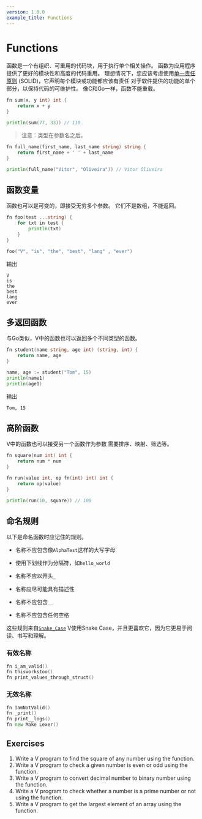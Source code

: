 ```yaml
---
version: 1.0.0
example_title: Functions
---
```


# Functions

函数是一个有组织、可重用的代码块，用于执行单个相关操作。
函数为应用程序提供了更好的模块性和高度的代码重用。
理想情况下，您应该考虑使用[单一责任原则](https://en.wikipedia.org/wiki/single_responsibility_principle) (SOLID)，它声明每个模块或功能都应该有责任
对于软件提供的功能的单个部分，以保持代码的可维护性。
像C和Go一样，函数不能重载。

```go
fn sum(x, y int) int {
    return x + y
}

println(sum(77, 33)) // 110
```

> 注意：类型在参数名之后。

```go
fn full_name(first_name, last_name string) string {
    return first_name + ' ' + last_name
}

println(full_name("Vitor", "Oliveira")) // Vitor Oliveira
```

## 函数变量

函数也可以是可变的，即接受无穷多个参数。
它们不是数组，不能返回。

```go
fn foo(test ...string) {
    for txt in test {
        println(txt)
    }
}

foo("V", "is", "the", "best", "lang" , "ever")
```

输出

```console
V
is
the
best
lang
ever
```

## 多返回函数

与Go类似，V中的函数也可以返回多个不同类型的函数。

```go
fn student(name string, age int) (string, int) {
    return name, age
}

name, age := student("Tom", 15)
println(name1)
println(age1)
```

输出

```console
Tom, 15
```

## 高阶函数

V中的函数也可以接受另一个函数作为参数
需要排序、映射、筛选等。

```go
fn square(num int) int {
    return num * num
}

fn run(value int, op fn(int) int) int {
    return op(value)
}

println(run(10, square)) // 100
```

## 命名规则

以下是命名函数时应记住的规则。

- 名称不应包含像`AlphaTest`这样的大写字母`

- 使用下划线作为分隔符，如`hello_world`

- 名称不应以开头`_`

- 名称应尽可能具有描述性

- 名称不应包含`__`

- 名称不应包含任何空格

这些规则来自[`Snake_Case`](https://en.wikipedia.org/wiki/Snake_Case) V使用Snake Case，并且更喜欢它，因为它更易于阅读、书写和理解。

### 有效名称

```go
fn i_am_valid()
fn thisworkstoo()
fn print_values_through_struct()
```

### 无效名称

```go
fn IamNotValid()
fn _print()
fn print__logs()
fn new Make Lexer()
```

## Exercises

1. Write a V program to find the square of any number using the function.
2. Write a V program to check a given number is even or odd using the function.
3. Write a V program to convert decimal number to binary number using the function.
4. Write a V program to check whether a number is a prime number or not using the function.
5. Write a V program to get the largest element of an array using the function.
